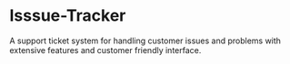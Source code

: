 # Isssue-Tracker
A support ticket system for handling customer issues and problems with extensive features and customer friendly interface. 
